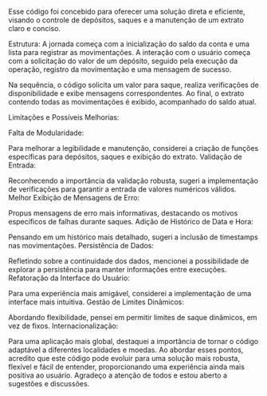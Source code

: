 Esse código foi concebido para oferecer uma solução direta e eficiente, visando o controle de depósitos, saques e a manutenção de um extrato claro e conciso.

Estrutura:
A jornada começa com a inicialização do saldo da conta e uma lista para registrar as movimentações. A interação com o usuário começa com a solicitação do valor de um depósito, seguido pela execução da operação, registro da movimentação e uma mensagem de sucesso.

Na sequência, o código solicita um valor para saque, realiza verificações de disponibilidade e exibe mensagens correspondentes. Ao final, o extrato contendo todas as movimentações é exibido, acompanhado do saldo atual.

Limitações e Possíveis Melhorias:

Falta de Modularidade:

Para melhorar a legibilidade e manutenção, considerei a criação de funções específicas para depósitos, saques e exibição do extrato.
Validação de Entrada:

Reconhecendo a importância da validação robusta, sugeri a implementação de verificações para garantir a entrada de valores numéricos válidos.
Melhor Exibição de Mensagens de Erro:

Propus mensagens de erro mais informativas, destacando os motivos específicos de falhas durante saques.
Adição de Histórico de Data e Hora:

Pensando em um histórico mais detalhado, sugeri a inclusão de timestamps nas movimentações.
Persistência de Dados:

Refletindo sobre a continuidade dos dados, mencionei a possibilidade de explorar a persistência para manter informações entre execuções.
Refatoração da Interface do Usuário:

Para uma experiência mais amigável, considerei a implementação de uma interface mais intuitiva.
Gestão de Limites Dinâmicos:

Abordando flexibilidade, pensei em permitir limites de saque dinâmicos, em vez de fixos.
Internacionalização:

Para uma aplicação mais global, destaquei a importância de tornar o código adaptável a diferentes localidades e moedas.
Ao abordar esses pontos, acredito que este código pode evoluir para uma solução mais robusta, flexível e fácil de entender, proporcionando uma experiência ainda mais positiva ao usuário. Agradeço a atenção de todos e estou aberto a sugestões e discussões.
